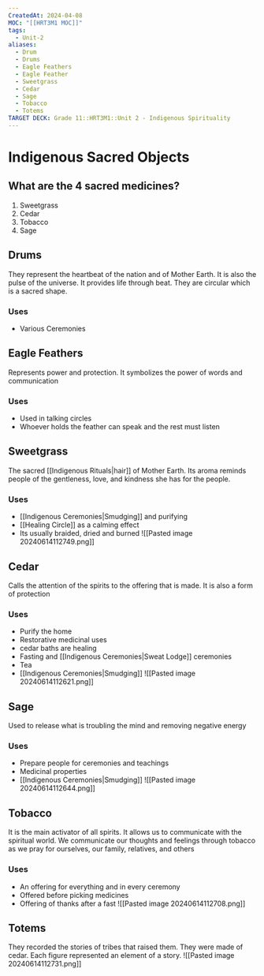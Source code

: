 ```yaml
---
CreatedAt: 2024-04-08
MOC: "[[HRT3M1 MOC]]"
tags:
  - Unit-2
aliases:
  - Drum
  - Drums
  - Eagle Feathers
  - Eagle Feather
  - Sweetgrass
  - Cedar
  - Sage
  - Tobacco
  - Totems
TARGET DECK: Grade 11::HRT3M1::Unit 2 - Indigenous Spirituality
---
```

# Indigenous Sacred Objects

## What are the 4 sacred medicines?
1. Sweetgrass
2. Cedar
3. Tobacco
4. Sage
<!--ID: 1718379550229-->


## Drums
They represent the heartbeat of the nation and of Mother Earth. It is also the pulse of the universe. It provides life through beat. They are circular which is a sacred shape.
### Uses
- Various Ceremonies
## Eagle Feathers
Represents power and protection. It symbolizes the power of words and communication
### Uses
- Used in talking circles
- Whoever holds the feather can speak and the rest must listen

## Sweetgrass
The sacred [[Indigenous Rituals|hair]] of Mother Earth. Its aroma reminds people of the gentleness, love, and kindness she has for the people.
### Uses
- [[Indigenous Ceremonies|Smudging]] and purifying
- [[Healing Circle]] as a calming effect
- Its usually braided, dried and burned
![[Pasted image 20240614112749.png]]
<!--ID: 1718379550242-->


## Cedar
Calls the attention of the spirits to the offering that is made. It is also a form of protection
### Uses
- Purify the home
- Restorative medicinal uses
- cedar baths are healing
- Fasting and [[Indigenous Ceremonies|Sweat Lodge]] ceremonies
- Tea
- [[Indigenous Ceremonies|Smudging]]
![[Pasted image 20240614112621.png]]
<!--ID: 1718379550255-->


## Sage
Used to release what is troubling the mind and removing negative energy
### Uses
- Prepare people for ceremonies and teachings
- Medicinal properties
- [[Indigenous Ceremonies|Smudging]]
![[Pasted image 20240614112644.png]]
<!--ID: 1718379550266-->


## Tobacco
It is the main activator of all spirits. It allows us to communicate with the spiritual world. We communicate our thoughts and feelings through tobacco as we pray for ourselves, our family, relatives, and others
### Uses
- An offering for everything and in every ceremony
- Offered before picking medicines
- Offering of thanks after a fast
![[Pasted image 20240614112708.png]]
<!--ID: 1718379550279-->


## Totems
They recorded the stories of tribes that raised them. They were made of cedar. Each figure represented an element of a story.
![[Pasted image 20240614112731.png]]
<!--ID: 1718379550294-->
